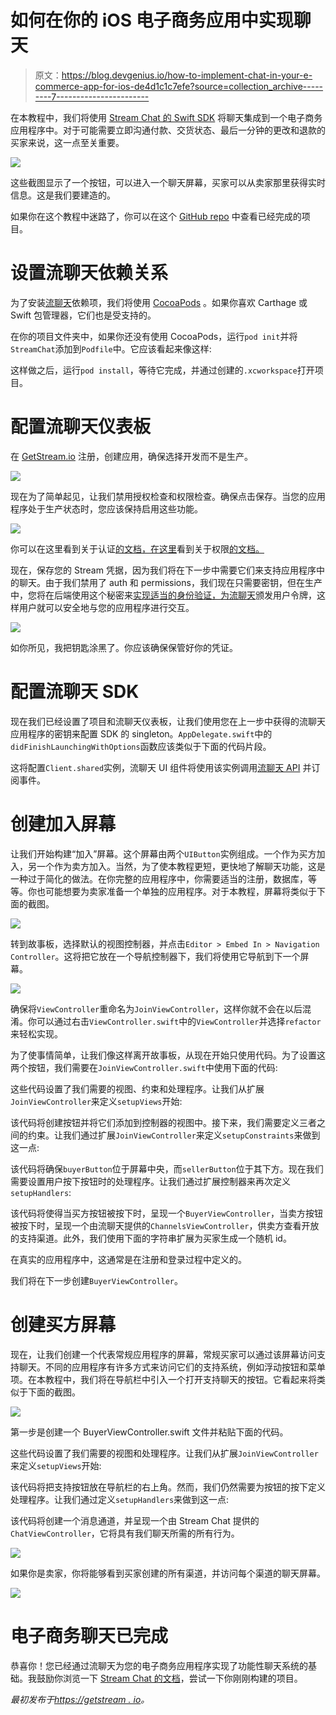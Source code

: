 # 如何在你的 iOS 电子商务应用中实现聊天

> 原文：<https://blog.devgenius.io/how-to-implement-chat-in-your-e-commerce-app-for-ios-de4d1c1c7efe?source=collection_archive---------7----------------------->

在本教程中，我们将使用 [Stream Chat 的 Swift SDK](https://github.com/getstream/stream-chat-swift/) 将聊天集成到一个电子商务应用程序中。对于可能需要立即沟通付款、交货状态、最后一分钟的更改和退款的买家来说，这一点至关重要。

![](img/abeebfaceb93630ff86b1e12b1e87700.png)

这些截图显示了一个按钮，可以进入一个聊天屏幕，买家可以从卖家那里获得实时信息。这是我们要建造的。

如果你在这个教程中迷路了，你可以在这个 [GitHub repo](https://github.com/GetStream/e-commerce-chat-ios/) 中查看已经完成的项目。

# 设置流聊天依赖关系

为了安装[流聊天](https://getstream.io/chat/)依赖项，我们将使用 [CocoaPods](https://cocoapods.org/) 。如果你喜欢 Carthage 或 Swift 包管理器，它们也是受支持的。

在你的项目文件夹中，如果你还没有使用 CocoaPods，运行`pod init`并将`StreamChat`添加到`Podfile`中。它应该看起来像这样:

这样做之后，运行`pod install`，等待它完成，并通过创建的`.xcworkspace`打开项目。

# 配置流聊天仪表板

在 [GetStream.io](https://getstream.io/) 注册，创建应用，确保选择开发而不是生产。

![](img/68b79971f0d5a3f5830765c297286a5e.png)

现在为了简单起见，让我们禁用授权检查和权限检查。确保点击保存。当您的应用程序处于生产状态时，您应该保持启用这些功能。

![](img/662fce7141ed74ffd12d24021a8e19ed.png)

你可以在这里看到关于认证[的文档，在这里](https://getstream.io/chat/docs/tokens_and_authentication/?language=swift)看到关于权限[的文档。](https://getstream.io/chat/docs/chat_permission_policies/?language=swift)

现在，保存您的 Stream 凭据，因为我们将在下一步中需要它们来支持应用程序中的聊天。由于我们禁用了 auth 和 permissions，我们现在只需要密钥，但在生产中，您将在后端使用这个秘密来[实现适当的身份验证，为流聊天](https://getstream.io/docs/auth_and_permissions/)颁发用户令牌，这样用户就可以安全地与您的应用程序进行交互。

![](img/99c7aea32006340df96484fbe228ba56.png)

如你所见，我把钥匙涂黑了。你应该确保保管好你的凭证。

# 配置流聊天 SDK

现在我们已经设置了项目和流聊天仪表板，让我们使用您在上一步中获得的流聊天应用程序的密钥来配置 SDK 的 singleton。`AppDelegate.swift`中的`didFinishLaunchingWithOptions`函数应该类似于下面的代码片段。

这将配置`Client.shared`实例，流聊天 UI 组件将使用该实例调用[流聊天 API](https://getstream.io/chat/) 并订阅事件。

# 创建加入屏幕

让我们开始构建“加入”屏幕。这个屏幕由两个`UIButton`实例组成。一个作为买方加入，另一个作为卖方加入。当然，为了使本教程更短，更快地了解聊天功能，这是一种过于简化的做法。在你完整的应用程序中，你需要适当的注册，数据库，等等。你也可能想要为卖家准备一个单独的应用程序。对于本教程，屏幕将类似于下面的截图。

![](img/c01c99f1330c822cbb7e7cb4b6e94b2a.png)

转到故事板，选择默认的视图控制器，并点击`Editor > Embed In > Navigation Controller`。这将把它放在一个导航控制器下，我们将使用它导航到下一个屏幕。

![](img/8457d93f23d78fbc334ca13d75d867ea.png)

确保将`ViewController`重命名为`JoinViewController`，这样你就不会在以后混淆。你可以通过右击`ViewController.swift`中的`ViewController`并选择`refactor`来轻松实现。

为了使事情简单，让我们像这样离开故事板，从现在开始只使用代码。为了设置这两个按钮，我们需要在`JoinViewController.swift`中使用下面的代码:

这些代码设置了我们需要的视图、约束和处理程序。让我们从扩展`JoinViewController`来定义`setupViews`开始:

该代码将创建按钮并将它们添加到控制器的视图中。接下来，我们需要定义三者之间的约束。让我们通过扩展`JoinViewController`来定义`setupConstraints`来做到这一点:

该代码将确保`buyerButton`位于屏幕中央，而`sellerButton`位于其下方。现在我们需要设置用户按下按钮时的处理程序。让我们通过扩展控制器来再次定义`setupHandlers`:

该代码将使得当买方按钮被按下时，呈现一个`BuyerViewController`，当卖方按钮被按下时，呈现一个由流聊天提供的`ChannelsViewController`，供卖方查看开放的支持渠道。此外，我们使用下面的字符串扩展为买家生成一个随机 id。

在真实的应用程序中，这通常是在注册和登录过程中定义的。

我们将在下一步创建`BuyerViewController`。

# 创建买方屏幕

现在，让我们创建一个代表常规应用程序的屏幕，常规买家可以通过该屏幕访问支持聊天。不同的应用程序有许多方式来访问它们的支持系统，例如浮动按钮和菜单项。在本教程中，我们将在导航栏中引入一个打开支持聊天的按钮。它看起来将类似于下面的截图。

![](img/7d14592b67b70df9c0954b569241f5a1.png)

第一步是创建一个 BuyerViewController.swift 文件并粘贴下面的代码。

这些代码设置了我们需要的视图和处理程序。让我们从扩展`JoinViewController`来定义`setupViews`开始:

该代码将把支持按钮放在导航栏的右上角。然而，我们仍然需要为按钮的按下定义处理程序。让我们通过定义`setupHandlers`来做到这一点:

该代码将创建一个消息通道，并呈现一个由 Stream Chat 提供的`ChatViewController`，它将具有我们聊天所需的所有行为。

![](img/39b73a05e596c6c5dd2b6ebcc6a816c8.png)

如果你是卖家，你将能够看到买家创建的所有渠道，并访问每个渠道的聊天屏幕。

![](img/0f092647f31392f63ec58e9f7d2181bb.png)

# 电子商务聊天已完成

恭喜你！您已经通过流聊天为您的电子商务应用程序实现了功能性聊天系统的基础。我鼓励你浏览一下 [Stream Chat 的文档](https://getstream.io/chat/docs/introduction/?language=swift)，尝试一下你刚刚构建的项目。

*最初发布于*[*https://getstream . io*](https://getstream.io/blog/e-commerce-chat-ios/)*。*